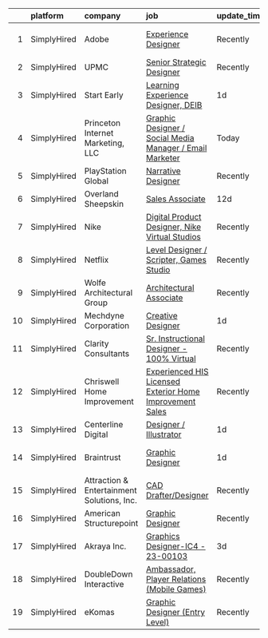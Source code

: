 

|    | platform    | company                                    | job                                                                                                                                                                       | update_time   | location          |
|---:|:------------|:-------------------------------------------|:--------------------------------------------------------------------------------------------------------------------------------------------------------------------------|:--------------|:------------------|
|  1 | SimplyHired | Adobe                                      | [Experience Designer](https://www.simplyhired.com/job/C1IYer3Ki3_uUAOFdRR3WtCWSepaOP4UJ6AHLwBNJjvdi8AbjOdWaw?q=interactive+designer)                                      | Recently      | San Francisco, CA |
|  2 | SimplyHired | UPMC                                       | [Senior Strategic Designer](https://www.simplyhired.com/job/Nn20cytjYD-_PmAlVyMXuFtxxH70z0d-Rv5Clc0vja_eXs0budoSug?q=interactive+designer)                                | Recently      | Pittsburgh, PA    |
|  3 | SimplyHired | Start Early                                | [Learning Experience Designer, DEIB](https://www.simplyhired.com/job/ik3zvSt3JTxI-3CUcoTwAtGlB-yB-4GBdjQV2CAwmV7vZ8BW0OmOHg?q=interactive+designer)                       | 1d            | Remote            |
|  4 | SimplyHired | Princeton Internet Marketing, LLC          | [Graphic Designer / Social Media Manager / Email Marketer](https://www.simplyhired.com/job/50JOi3KE1yIAUFq3Fcy3UXlXKSR3cvz2-bB5Yljj5Dwj0yXoLvJ-Lg?q=interactive+designer) | Today         | Princeton, NJ     |
|  5 | SimplyHired | PlayStation Global                         | [Narrative Designer](https://www.simplyhired.com/job/nk5HLXTULmA18g3HpO654by6P9Hiapcqnt1763yBKfm3iQJyxAmnMw?q=interactive+designer)                                       | Recently      | San Diego, CA     |
|  6 | SimplyHired | Overland Sheepskin                         | [Sales Associate](https://www.simplyhired.com/job/in-igS5xBlH8elaZ7rRocRxJ6CRbzp2YhZWsbFqDFQFFkYRiK19h7Q?q=interactive+designer)                                          | 12d           | Ketchum, ID       |
|  7 | SimplyHired | Nike                                       | [Digital Product Designer, Nike Virtual Studios](https://www.simplyhired.com/job/AqMYh3RHe9_nPkvM1-BomXGyNXG_O6mnYm_Nx7olzLc2V8Ucx8SwXg?q=interactive+designer)           | Recently      | Los Angeles, CA   |
|  8 | SimplyHired | Netflix                                    | [Level Designer / Scripter, Games Studio](https://www.simplyhired.com/job/Yk9azLChCgh-59l1mu1OfORpc8-fOtcFXhjr2mZyEN9l6sOH7qAyjw?q=interactive+designer)                  | Recently      | Los Angeles, CA   |
|  9 | SimplyHired | Wolfe Architectural Group                  | [Architectural Associate](https://www.simplyhired.com/job/H13gEka9RJVDtlZ39-1dUF2W9CCPlI0-66rVDAzQuX8eJFKtnUIRFA?q=interactive+designer)                                  | Recently      | Spokane, WA       |
| 10 | SimplyHired | Mechdyne Corporation                       | [Creative Designer](https://www.simplyhired.com/job/UKxPuWfwLiuizxm25M1WGFoxGJKVhaG868a7x8S04vFu7tWJJgqj6A?q=interactive+designer)                                        | 1d            | Mountain View, CA |
| 11 | SimplyHired | Clarity Consultants                        | [Sr. Instructional Designer - 100% Virtual](https://www.simplyhired.com/job/F3TBiJ2yO9tQqwYprY-SYcp7AREghOzVK_ZFTHHPsI5S1bL2t24Meg?q=interactive+designer)                | Recently      | Campbell, CA      |
| 12 | SimplyHired | Chriswell Home Improvement                 | [Experienced HIS Licensed Exterior Home Improvement Sales](https://www.simplyhired.com/job/WjwlBHMG4J3lFpdiZ-1UQYsY5BAPPCdBrewM7GSnPuHR8hN9TvSdWQ?q=interactive+designer) | Recently      | Sacramento, CA    |
| 13 | SimplyHired | Centerline Digital                         | [Designer / Illustrator](https://www.simplyhired.com/job/pfTrXjCoRezSyc-afqDwqu0tfX3pPFz8ZsvjGIEqGpV6GxFvI7iX4w?q=interactive+designer)                                   | 1d            | Remote            |
| 14 | SimplyHired | Braintrust                                 | [Graphic Designer](https://www.simplyhired.com/job/lVMpAcuZx7cl0n0QY47dBXCW5HyEkD1xe7Qe69u2xTQxpj9aBf3j1g?q=interactive+designer)                                         | 1d            | San Francisco, CA |
| 15 | SimplyHired | Attraction & Entertainment Solutions, Inc. | [CAD Drafter/Designer](https://www.simplyhired.com/job/E0WJwwj7VVt2lIta75oy6IPfnVJR4mGdwu368LxDedq8BsarGOJICQ?q=interactive+designer)                                     | Recently      | Jacksonville, FL  |
| 16 | SimplyHired | American Structurepoint                    | [Graphic Designer](https://www.simplyhired.com/job/d5oEDTmd8ddvnkPUsMxhgO3hejHj_lT1yn78R3CCKG2Rnopc5685PA?q=interactive+designer)                                         | Recently      | Indianapolis, IN  |
| 17 | SimplyHired | Akraya Inc.                                | [Graphics Designer-IC4 - 23-00103](https://www.simplyhired.com/job/6qbU4W3L_ZWpLxxh-GpENpp60Y7zaRUWFNDvuaYVLI_sALyj7AKj9g?q=interactive+designer)                         | 3d            | Santa Clara, CA   |
| 18 | SimplyHired | DoubleDown Interactive                     | [Ambassador, Player Relations (Mobile Games)](https://www.simplyhired.com/job/D00vQJZLta4Q8NMMGaMsukfjHKSWUySVN4VYL9Hus5A92ez7jJxd9Q?q=interactive+designer)              | Recently      | Seattle, WA       |
| 19 | SimplyHired | eKomas                                     | [Graphic Designer (Entry Level)](https://www.simplyhired.com/job/c9HNq9LT9kbzSdY2rHdHNQFtyd_IFCqA4lz9Wfb4BnKKzuJ24_2hBA?q=interactive+designer)                           | Recently      | San Ramon, CA     |